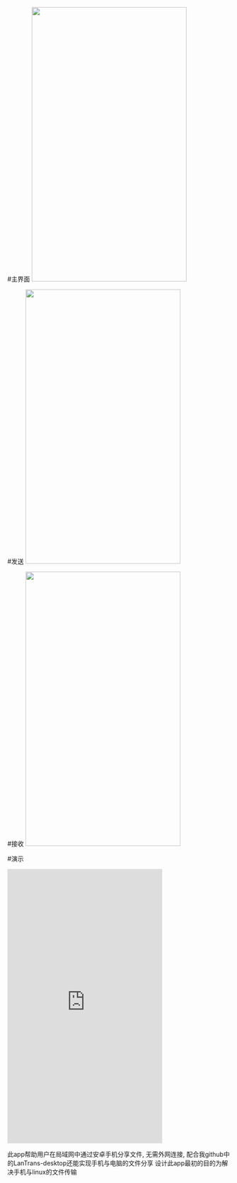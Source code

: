 #主界面
<img src=https://github.com/xanarry/LanTrans-android/blob/master/1.jpeg width=350 height=620/>

#发送
<img src=https://github.com/xanarry/LanTrans-android/blob/master/2.jpeg width=350 height=620/>

#接收
<img src=https://github.com/xanarry/LanTrans-android/blob/master/3.jpeg width=350 height=620/>

#演示
<iframe height=620 width=350 src="https://github.com/xanarry/LanTrans-android/blob/master/deamon.mp4" frameborder=0 allowfullscreen></iframe>


此app帮助用户在局域网中通过安卓手机分享文件, 无需外网连接, 配合我github中的LanTrans-desktop还能实现手机与电脑的文件分享
设计此app最初的目的为解决手机与linux的文件传输
